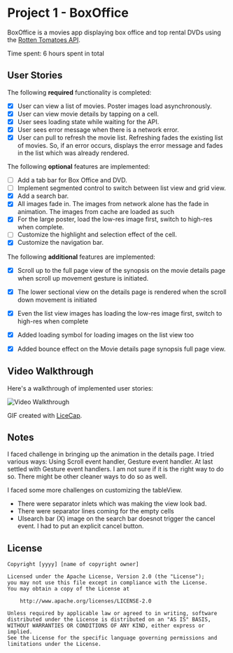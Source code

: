 # Project 1 - BoxOffice

BoxOffice is a movies app displaying box office and top rental DVDs using the [Rotten Tomatoes API](http://developer.rottentomatoes.com/docs/read/JSON).

Time spent: 6 hours spent in total

## User Stories

The following **required** functionality is completed:

- [x] User can view a list of movies. Poster images load asynchronously.
- [x] User can view movie details by tapping on a cell.
- [x] User sees loading state while waiting for the API. 
- [x] User sees error message when there is a network error. 
- [x] User can pull to refresh the movie list. Refreshing fades the existing list of movies. So, if an error occurs, displays the error message and fades in the list which was already rendered.

The following **optional** features are implemented:

- [ ] Add a tab bar for Box Office and DVD.
- [ ] Implement segmented control to switch between list view and grid view.
- [x] Add a search bar.
- [x] All images fade in. The images from network alone has the fade in animation. The images from cache are loaded as such
- [x] For the large poster, load the low-res image first, switch to high-res when complete.
- [ ] Customize the highlight and selection effect of the cell.
- [x] Customize the navigation bar.

The following **additional** features are implemented:

- [x] Scroll up to the full page view of the synopsis on the movie details page when scroll up movement gesture is initiated.
- [x] The lower sectional view on the details page is rendered when the scroll down movement is initiated
- [x] Even the list view images has loading the low-res image first, switch to high-res when complete 
- [x] Added loading symbol for loading images on the list view too
- [x] Added bounce effect on the Movie details page synopsis full page view.
 

## Video Walkthrough 

Here's a walkthrough of implemented user stories:

<img src='http://i.imgur.com/jjF4q4V.gif' title='Video Walkthrough' width='' alt='Video Walkthrough' />

GIF created with [LiceCap](http://www.cockos.com/licecap/).

## Notes

I faced challenge in bringing up the animation in the details page. I tried various ways: Using Scroll event handler, Gesture event handler. At last settled with Gesture event handlers. I am not sure if it is the right way to do so. There might be other cleaner ways to do so as well.

I faced some more challenges on customizing the tableView. 
- There were separator inlets which was making the view look bad. 
- There were separator lines coming for the empty cells
- UIsearch bar (X) image on the search bar doesnot trigger the cancel event. I had to put an explicit cancel button. 

## License

    Copyright [yyyy] [name of copyright owner]

    Licensed under the Apache License, Version 2.0 (the "License");
    you may not use this file except in compliance with the License.
    You may obtain a copy of the License at

        http://www.apache.org/licenses/LICENSE-2.0

    Unless required by applicable law or agreed to in writing, software
    distributed under the License is distributed on an "AS IS" BASIS,
    WITHOUT WARRANTIES OR CONDITIONS OF ANY KIND, either express or implied.
    See the License for the specific language governing permissions and
    limitations under the License.